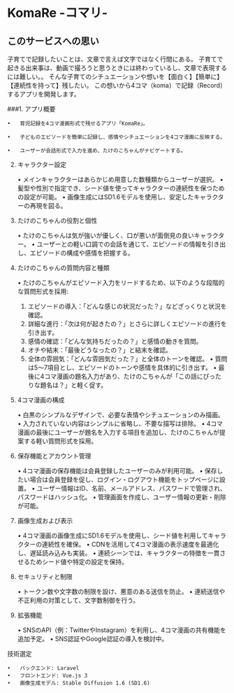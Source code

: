 # KomaRe -コマリ-

## このサービスへの思い
子育てで記録したいことは、文章で言えば文字ではなく行間にある。
子育てで起きる出来事は、動画で撮ろうと思うときには終わっているし、文章で表現するには難しい。。
そんな子育てのシチュエーションや想いを【面白く】【簡単に】【連続性を持って】残したい。
この想いから4コマ（koma）で記録（Record）するアプリを開発します。

###1. アプリ概要

	•	育児記録を4コマ漫画形式で残せるアプリ「KomaRe」。

	•	子どものエピソードを簡単に記録し、感情やシチュエーションを4コマ漫画に反映する。

	•	ユーザーが会話形式で入力を進め、たけのこちゃんがナビゲートする。

2. キャラクター設定

	•	メインキャラクターはあらかじめ用意した数種類からユーザーが選択。
	•	髪型や性別で指定でき、シード値を使ってキャラクターの連続性を保つための設定が可能。
	•	画像生成にはSD1.6モデルを使用し、安定したキャラクターの再現を図る。

3. たけのこちゃんの役割と個性

	•	たけのこちゃんは気が強いが優しく、口が悪いが面倒見の良いキャラクター。
	•	ユーザーとの軽い口調での会話を通じて、エピソードの情報を引き出し、エピソードの構成や感情を把握する。

4. たけのこちゃんの質問内容と種類

	•	たけのこちゃんがエピソード入力をリードするため、以下のような段階的な質問形式を採用:
	1.	エピソードの導入：「どんな感じの状況だった？」などざっくりと状況を確認。
	2.	詳細な進行：「次は何が起きたの？」とさらに詳しくエピソードの進行を引き出す。
	3.	感情の確認：「どんな気持ちだったの？」と感情の動きを質問。
	4.	オチや結末：「最後どうなったの？」と結末を確認。
	5.	全体の雰囲気：「どんな雰囲気だった？」と全体のトーンを確認。
	•	質問は5〜7項目とし、エピソードのトーンや感情を具体的に引き出す。
	•	最後に4コマ漫画の題名入力があり、たけのこちゃんが「この話にぴったりな題名は？」と軽く促す。

5. 4コマ漫画の構成

	•	白黒のシンプルなデザインで、必要な表情やシチュエーションのみ描画。
	•	入力されていない内容はシンプルに省略し、不要な描写は排除。
	•	4コマ漫画の最後にユーザーが題名を入力する項目を追加し、たけのこちゃんが提案する軽い質問形式を採用。

6. 保存機能とアカウント管理

	•	4コマ漫画の保存機能は会員登録したユーザーのみが利用可能。
	•	保存したい場合は会員登録を促し、ログイン・ログアウト機能をトップページに設置。
	•	ユーザー情報はID、名前、メールアドレス、パスワードで管理され、パスワードはハッシュ化。
	•	管理画面を作成し、ユーザー情報の更新・削除が可能。

7. 画像生成および表示

	•	4コマ漫画の画像生成にSD1.6モデルを使用し、シード値を利用してキャラクターの連続性を確保。
	•	CDNを活用して4コマ漫画の表示速度を最適化し、遅延読み込みも実装。
	•	連続シーンでは、キャラクターの特徴を一貫させるためシード値や特定の設定を保持。

8. セキュリティと制限

	•	トークン数や文字数の制限を設け、悪意のある送信を防止。
	•	連続送信や不正利用の対策として、文字数制御を行う。

9. 拡張機能

	•	SNSのAPI（例：TwitterやInstagram）を利用し、4コマ漫画の共有機能を追加予定。
	•	SNS認証やGoogle認証の導入を検討中。

技術選定

	•	バックエンド: Laravel
	•	フロントエンド: Vue.js 3
	•	画像生成モデル: Stable Diffusion 1.6 (SD1.6)
	

